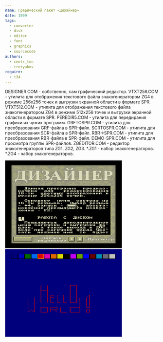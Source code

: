 ```yaml
---
name: Графический пакет «Дизайнер»
date: 1999
tags:
  - converter
  - disk
  - editor
  - font
  - graphics
  - sourcecode
authors:
  - centr_ten
  - tretyakov
require:
  - t34
---
```


DESIGNER.COM - собственно, сам графический редактор.
VTXT256.COM - утилита для отображения текстового файла знакогенератором ZG4 в режиме 256x256 точек и выгрузки экранной области в формате SPR.
VTXT512.COM - утилита для отображения текстового файла знакогенератором ZG4 в режиме 512x256 точек и выгрузки экранной области в формате SPR.
PEREDIR5.COM - утилита для передирания графики из чужих программ.
GRFTOSPR.COM - утилита для преобразования GRF-файла в SPR-файл.
SCRTOSPR.COM - утилита для преобразования SCR-файла в SPR-файл.
RBR->SPR.COM - утилита для преобразования RBR-файла в SPR-файл.
DEMO-SPR.COM - утилита для просмотра группы SPR-файлов.
ZGEDITOR.COM - редактор знакогенераторов типа ZG1, ZG2, ZG3.
*.ZG1 - набор знакогенераторов.
*.ZG4 - набор знакогенераторов.

![Screenshot 1](designer1.png)
![Screenshot 2](designer2.png)
